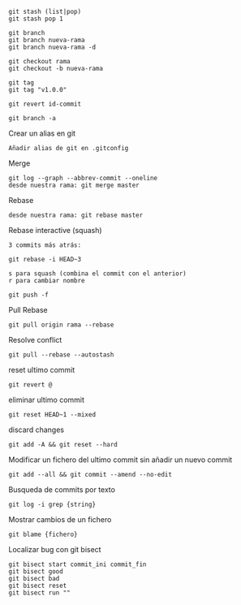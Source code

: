 ```
git stash (list|pop)
git stash pop 1

git branch 
git branch nueva-rama
git branch nueva-rama -d

git checkout rama
git checkout -b nueva-rama

git tag
git tag "v1.0.0"

git revert id-commit

git branch -a
```

Crear un alias en git
```
Añadir alias de git en .gitconfig
```

Merge
```
git log --graph --abbrev-commit --oneline
desde nuestra rama: git merge master
```

Rebase
```
desde nuestra rama: git rebase master
```

Rebase interactive (squash)
```
3 commits más atrás:

git rebase -i HEAD~3

s para squash (combina el commit con el anterior)
r para cambiar nombre

git push -f
```

Pull Rebase
```
git pull origin rama --rebase
```

Resolve conflict
```
git pull --rebase --autostash

```

reset ultimo commit
```
git revert @
```

eliminar ultimo commit
```
git reset HEAD~1 --mixed
```

discard changes
```
git add -A && git reset --hard
```

Modificar un fichero del ultimo commit sin añadir un nuevo commit
```
git add --all && git commit --amend --no-edit

```

Busqueda de commits por texto
```
git log -i grep {string}
```

Mostrar cambios de un fichero 
```
git blame {fichero}
```

Localizar bug con git bisect
```
git bisect start commit_ini commit_fin
git bisect good
git bisect bad
git bisect reset
git bisect run ""

```
